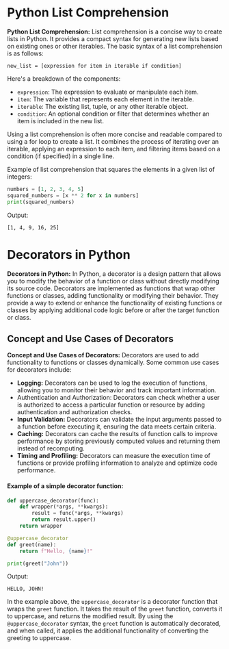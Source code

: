 #  Python List Comprehension

**Python List Comprehension:**
List comprehension is a concise way to create lists in Python.
It provides a compact syntax for generating new lists based
on existing ones or other iterables.
The basic syntax of a list comprehension is as follows:

```
new_list = [expression for item in iterable if condition]
```

Here's a breakdown of the components:
- `expression`: The expression to evaluate or manipulate each item.
- `item`: The variable that represents each element in the iterable.
- `iterable`: The existing list, tuple, or any other iterable object.
- `condition`: An optional condition or filter that determines whether an item is included in the new list.





Using a list comprehension is often more concise and readable compared to using a
for loop to create a list. It combines the process of iterating over an iterable,
applying an expression to each item, and filtering items based on a condition (if specified) in a single line.

Example of list comprehension that squares the elements in a given list of integers:

```python
numbers = [1, 2, 3, 4, 5]
squared_numbers = [x ** 2 for x in numbers]
print(squared_numbers)
```

Output:
```
[1, 4, 9, 16, 25]
```

# Decorators in Python

**Decorators in Python:**
In Python, a decorator is a design pattern that allows you to modify the behavior of a function
or class without directly modifying its source code. Decorators are implemented as functions that wrap other functions or classes,
adding functionality or modifying their behavior. They provide a way to extend or enhance the functionality of existing functions 
or classes by applying additional code logic before or after the target function or class.

## Concept and Use Cases of Decorators

**Concept and Use Cases of Decorators:**
Decorators are used to add functionality to functions or classes dynamically. 
Some common use cases for decorators include:

- **Logging:** Decorators can be used to log the execution of functions,
allowing you to monitor their behavior and track important information.
- Authentication and Authorization: Decorators can check whether a user is authorized to access a particular function or resource 
by adding authentication and authorization checks.
- **Input Validation:** Decorators can validate the input arguments passed to a function before executing it, 
ensuring the data meets certain criteria.
- **Caching:** Decorators can cache the results of function calls to improve performance by storing previously computed values 
and returning them instead of recomputing.
- **Timing and Profiling:** Decorators can measure the execution time of functions or provide profiling information 
to analyze and optimize code performance.

#### Example of a simple decorator function:

```python
def uppercase_decorator(func):
    def wrapper(*args, **kwargs):
        result = func(*args, **kwargs)
        return result.upper()
    return wrapper

@uppercase_decorator
def greet(name):
    return f"Hello, {name}!"

print(greet("John"))
```

Output:
```
HELLO, JOHN!
```

In the example above, the `uppercase_decorator` is a decorator function that wraps 
the `greet` function. It takes the result of the `greet` function, converts it to uppercase, 
and returns the modified result. By using the `@uppercase_decorator` syntax, the `greet` function 
is automatically decorated, and when called, it applies the additional functionality of converting the 
greeting to uppercase.
